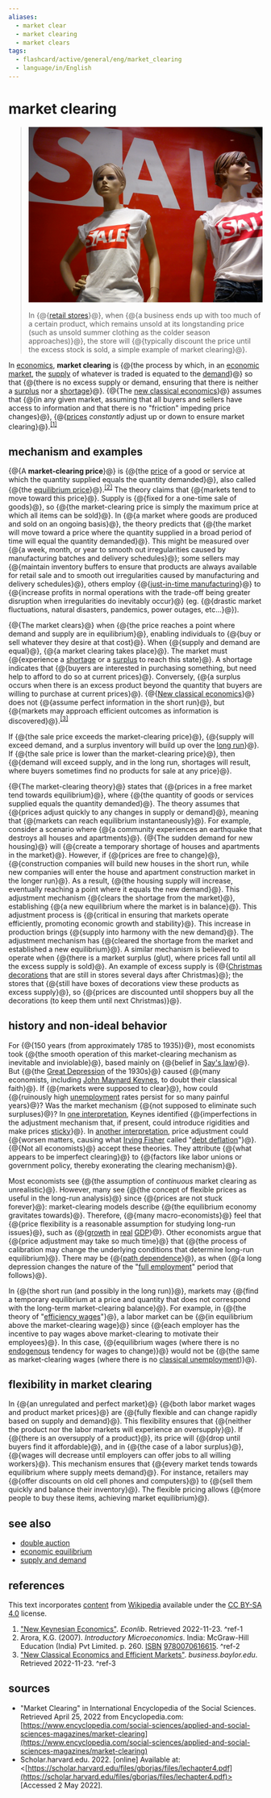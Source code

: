 ```yaml
---
aliases:
  - market clear
  - market clearing
  - market clears
tags:
  - flashcard/active/general/eng/market_clearing
  - language/in/English
---
```


# market clearing

> ![market clearing in retail stores](../../archives/Wikimedia%20Commons/Sales%20Poznan%202011.jpg)
>
> In {@{[retail stores](retail%20format.md#retail%20types%20by%20marketing%20strategy)}@}, when {@{a business ends up with too much of a certain product, which remains unsold at its longstanding price (such as unsold summer clothing as the colder season approaches)}@}, the store will {@{typically discount the price until the excess stock is sold, a simple example of market clearing}@}. <!--SR:!2025-10-28,269,330!2026-07-25,455,310!2025-11-29,294,330-->

In [economics](economics.md), __market clearing__ is {@{the process by which, in an [economic market](market%20(economics).md), the [supply](supply%20(economics).md) of whatever is traded is equated to the [demand](demand.md)}@} so that {@{there is no excess supply or demand, ensuring that there is neither a [surplus](excess%20supply.md) nor a [shortage](shortage.md)}@}. {@{The [new classical economics](new%20classical%20macroeconomics.md)}@} assumes that {@{in any given market, assuming that all buyers and sellers have access to information and that there is no "friction" impeding price changes}@}, {@{[prices](price.md) _constantly_ adjust up or down to ensure market clearing}@}.<sup>[\[1\]](#^ref-1)</sup> <!--SR:!2025-11-10,277,330!2025-10-30,271,330!2029-01-12,1182,350!2027-03-07,644,330!2025-10-21,263,330-->

## mechanism and examples

{@{A __market-clearing price__}@} is {@{the [price](price.md) of a good or service at which the quantity supplied equals the quantity demanded}@}, also called {@{the [equilibrium price](economic%20equilibrium.md)}@}.<sup>[\[2\]](#^ref-2)</sup> The theory claims that {@{markets tend to move toward this price}@}. Supply is {@{fixed for a one-time sale of goods}@}, so {@{the market-clearing price is simply the maximum price at which all items can be sold}@}. In {@{a market where goods are produced and sold on an ongoing basis}@}, the theory predicts that {@{the market will move toward a price where the quantity supplied in a broad period of time will equal the quantity demanded}@}. This might be measured over {@{a week, month, or year to smooth out irregularities caused by manufacturing batches and delivery schedules}@}; some sellers may {@{maintain inventory buffers to ensure that products are always available for retail sale and to smooth out irregularities caused by manufacturing and delivery schedules}@}, others employ {@{[just-in-time manufacturing](lean%20manufacturing.md)}@} to {@{increase profits in normal operations with the trade-off being greater disruption when irregularities do inevitably occur}@} \(eg. {@{drastic market fluctuations, natural disasters, pandemics, power outages, etc...}@}\). <!--SR:!2025-10-31,271,330!2027-03-12,648,330!2025-11-21,287,330!2027-12-22,854,330!2029-01-13,1183,350!2025-11-24,290,330!2025-11-19,285,330!2027-04-08,665,330!2027-03-17,652,330!2027-09-27,799,330!2027-12-30,858,330!2027-03-21,587,310!2025-12-01,87,385-->

{@{The market clears}@} when {@{the price reaches a point where demand and supply are in equilibrium}@}, enabling individuals to {@{buy or sell whatever they desire at that cost}@}. When {@{supply and demand are equal}@}, {@{a market clearing takes place}@}. The market must {@{experience a [shortage](shortage.md) or a [surplus](surplus%20value.md) to reach this state}@}. A shortage indicates that {@{buyers are interested in purchasing something, but need help to afford to do so at current prices}@}. Conversely, {@{a surplus occurs when there is an excess product beyond the quantity that buyers are willing to purchase at current prices}@}. {@{[New classical economics](new%20classical%20macroeconomics.md)}@} does not {@{assume perfect information in the short run}@}, but {@{markets may approach efficient outcomes as information is discovered}@}.<sup>[\[3\]](#^ref-3)</sup> <!--SR:!2025-10-31,272,330!2025-11-03,274,330!2025-10-24,266,330!2025-10-30,270,330!2025-11-10,278,330!2025-10-29,270,330!2028-01-16,871,330!2025-11-04,275,330!2025-11-22,288,330!2027-12-16,849,330!2025-11-27,292,330-->

If {@{the sale price exceeds the market-clearing price}@}, {@{supply will exceed demand, and a surplus inventory will build up over the [long run](long%20run%20and%20short%20run.md)}@}. If {@{the sale price is lower than the market-clearing price}@}, then {@{demand will exceed supply, and in the long run, shortages will result, where buyers sometimes find no products for sale at any price}@}. <!--SR:!2025-11-13,280,330!2025-10-26,267,330!2028-01-26,880,330!2025-11-23,289,330-->

{@{The market-clearing theory}@} states that {@{prices in a free market tend towards equilibrium}@}, where {@{the quantity of goods or services supplied equals the quantity demanded}@}. The theory assumes that {@{prices adjust quickly to any changes in supply or demand}@}, meaning that {@{markets can reach equilibrium instantaneously}@}. For example, consider a scenario where {@{a community experiences an earthquake that destroys all houses and apartments}@}. {@{The sudden demand for new housing}@} will {@{create a temporary shortage of houses and apartments in the market}@}. However, if {@{prices are free to change}@}, {@{construction companies will build new houses in the short run, while new companies will enter the house and apartment construction market in the longer run}@}. As a result, {@{the housing supply will increase, eventually reaching a point where it equals the new demand}@}. This adjustment mechanism {@{clears the shortage from the market}@}, establishing {@{a new equilibrium where the market is in balance}@}. This adjustment process is {@{critical in ensuring that markets operate efficiently, promoting economic growth and stability}@}. This increase in production brings {@{supply into harmony with the new demand}@}. The adjustment mechanism has {@{cleared the shortage from the market and established a new equilibrium}@}. A similar mechanism is believed to operate when {@{there is a market surplus (glut), where prices fall until all the excess supply is sold}@}. An example of excess supply is {@{[Christmas decorations](Christmas%20decoration.md) that are still in stores several days after Christmas}@}; the stores that {@{still have boxes of decorations view these products as excess supply}@}, so {@{prices are discounted until shoppers buy all the decorations (to keep them until next Christmas)}@}. <!--SR:!2025-11-14,281,330!2025-11-22,288,330!2029-01-19,1188,350!2029-01-17,1186,350!2027-11-19,829,330!2028-01-05,863,330!2025-11-29,294,330!2027-03-22,656,330!2025-11-12,279,330!2025-10-27,268,330!2025-11-21,287,330!2025-11-28,293,330!2025-10-22,264,330!2025-11-04,275,330!2027-11-22,831,330!2025-10-25,266,330!2026-06-11,420,310!2026-04-05,341,290!2026-06-30,437,310!2025-11-13,281,330-->

## history and non-ideal behavior

For {@{150 years (from approximately 1785 to 1935)}@}, most economists took {@{the smooth operation of this market-clearing mechanism as inevitable and inviolable}@}, based mainly on {@{belief in [Say's law](Say's%20law.md)}@}. But {@{the [Great Depression](Great%20Depression.md) of the 1930s}@} caused {@{many economists, including [John Maynard Keynes](John%20Maynard%20Keynes.md), to doubt their classical faith}@}. If {@{markets were supposed to clear}@}, how could {@{ruinously high [unemployment](unemployment.md) rates persist for so many painful years}@}? Was the market mechanism {@{not supposed to eliminate such surpluses}@}? In [one interpretation](New%20Keynesian%20economics.md), Keynes identified {@{imperfections in the adjustment mechanism that, if present, could introduce rigidities and make prices [sticky](nominal%20rigidity.md)}@}. In [another interpretation](Keynesian%20economics.md#wages%20and%20spending), price adjustment could {@{worsen matters, causing what [Irving Fisher](Irving%20Fisher.md) called "[debt deflation](debt%20deflation.md)"}@}. {@{Not all economists}@} accept these theories. They attribute {@{what appears to be imperfect clearing}@} to {@{factors like labor unions or government policy, thereby exonerating the clearing mechanism}@}. <!--SR:!2027-11-24,801,290!2025-11-19,285,330!2025-11-01,272,330!2025-11-27,292,330!2026-02-17,330,290!2025-11-28,293,330!2025-11-02,273,330!2025-10-21,263,330!2027-11-13,835,330!2026-07-17,450,310!2027-12-06,842,330!2025-11-05,276,330!2025-11-28,293,330-->

Most economists see {@{the assumption of _continuous_ market clearing as unrealistic}@}. However, many see {@{the concept of flexible prices as useful in the long-run analysis}@} since {@{prices are not stuck forever}@}: market-clearing models describe {@{the equilibrium economy gravitates towards}@}. Therefore, {@{many macro-economists}@} feel that {@{price flexibility is a reasonable assumption for studying long-run issues}@}, such as {@{[growth](economic%20growth.md) in [real](real%20and%20nominal%20value.md) [GDP](gross%20domestic%20product.md)}@}. Other economists argue that {@{price adjustment may take so much time}@} that {@{the process of calibration may change the underlying conditions that determine long-run equilibrium}@}. There may be {@{[path dependence](path%20dependence.md)}@}, as when {@{a long depression changes the nature of the "[full employment](full%20employment.md)" period that follows}@}. <!--SR:!2025-11-18,285,330!2025-11-05,276,330!2025-11-09,277,330!2025-11-26,291,330!2025-11-20,286,330!2027-11-09,820,330!2025-11-26,291,330!2025-11-12,280,330!2026-01-05,304,290!2025-10-20,262,330!2026-06-20,428,310-->

In {@{the short run (and possibly in the long run)}@}, markets may {@{find a temporary equilibrium at a price and quantity that does not correspond with the long-term market-clearing balance}@}. For example, in {@{the theory of "[efficiency wages](efficiency%20wage.md)"}@}, a labor market can be {@{in equilibrium above the market-clearing wage}@} since {@{each employer has the incentive to pay wages above market-clearing to motivate their employees}@}. In this case, {@{equilibrium wages (where there is no [endogenous](endogeneity%20(econometrics).md) tendency for wages to change)}@} would not be {@{the same as market-clearing wages (where there is no [classical unemployment](unemployment.md#real%20wage%20unemployment))}@}. <!--SR:!2025-10-23,265,330!2027-03-18,655,330!2025-11-20,286,330!2025-11-27,292,330!2027-12-12,847,330!2025-10-30,270,330!2026-11-12,531,310-->

## flexibility in market clearing

In {@{an unregulated and perfect market}@} {@{both labor market wages and product market prices}@} are {@{fully flexible and can change rapidly based on supply and demand}@}. This flexibility ensures that {@{neither the product nor the labor markets will experience an oversupply}@}. If {@{there is an oversupply of a product}@}, its price will {@{drop until buyers find it affordable}@}, and in {@{the case of a labor surplus}@}, {@{wages will decrease until employers can offer jobs to all willing workers}@}. This mechanism ensures that {@{every market tends towards equilibrium where supply meets demand}@}. For instance, retailers may {@{offer discounts on old cell phones and computers}@} to {@{sell them quickly and balance their inventory}@}. The flexible pricing allows {@{more people to buy these items, achieving market equilibrium}@}. <!--SR:!2025-10-25,267,330!2026-04-05,340,290!2025-11-29,294,330!2027-04-12,669,330!2025-11-11,279,330!2025-10-24,265,330!2025-10-26,268,330!2025-11-12,280,330!2025-10-20,262,330!2027-09-08,783,330!2025-11-11,278,330!2025-11-13,281,330-->

## see also

- [double auction](double%20auction.md)
- [economic equilibrium](economic%20equilibrium.md)
- [supply and demand](supply%20and%20demand.md)

## references

This text incorporates [content](https://en.wikipedia.org/wiki/market_clearing) from [Wikipedia](Wikipedia.md) available under the [CC BY-SA 4.0](https://creativecommons.org/licenses/by-sa/4.0/) license.

1. ["New Keynesian Economics"](https://www.econlib.org/library/Enc/NewKeynesianEconomics.html). _Econlib_. Retrieved 2022-11-23. <a id="^ref-1"></a>^ref-1
2. Arora, K.G. (2007). _Introductory Microeconomics_. India: McGraw-Hill Education (India) Pvt Limited. p. 260. [ISBN](ISBN.md) [9780070616615](https://en.wikipedia.org/wiki/Special:BookSources/9780070616615). <a id="^ref-2"></a>^ref-2
3. ["New Classical Economics and Efficient Markets"](https://business.baylor.edu//Tom_Kelly/New%20Classical%20Economics%20and%20Efficient%20Markets.htm). _business.baylor.edu_. Retrieved 2022-11-23. <a id="^ref-3"></a>^ref-3

## sources

- "Market Clearing" in International Encyclopedia of the Social Sciences. Retrieved April 25, 2022 from Encyclopedia.com: [https://www.encyclopedia.com/social-sciences/applied-and-social-sciences-magazines/market-clearing](https://www.encyclopedia.com/social-sciences/applied-and-social-sciences-magazines/market-clearing)
- Scholar.harvard.edu. 2022. [online] Available at: <[https://scholar.harvard.edu/files/gborjas/files/lechapter4.pdf](https://scholar.harvard.edu/files/gborjas/files/lechapter4.pdf)> [Accessed 2 May 2022].
